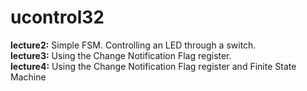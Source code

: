 # ucontrol32

<b>lecture2:</b> Simple FSM. Controlling an LED through a switch. <br>
<b>lecture3:</b> Using the Change Notification Flag register. <br>
<b>lecture4:</b> Using the Change Notification Flag register and Finite State Machine
